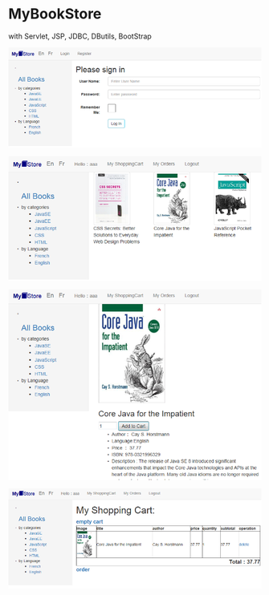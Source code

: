 # MyBookStore

with Servlet, JSP, JDBC, DButils, BootStrap


![](doc/1.PNG)

![](doc/2.PNG)


![](doc/3.PNG)

![](doc/4.PNG)
